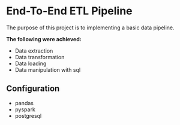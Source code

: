 # End-To-End ETL Pipeline
The purpose of this project is to implementing a basic data pipeline.

__The following were achieved:__

* Data extraction
* Data transformation
* Data loading
* Data manipulation with sql

## Configuration
* pandas
* pyspark
* postgresql
